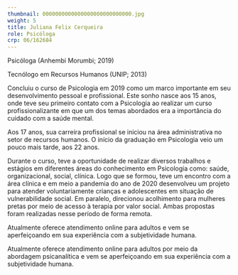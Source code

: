 ```yaml
---
thumbnail: 0000000000000000000000000000.jpg
weight: 5
title: Juliana Felix Cerqueira
role: Psicóloga
crp: 06/162684
---
```

Psicóloga (Anhembi Morumbi; 2019)


Tecnólogo em Recursos Humanos (UNIP; 2013)


Concluiu o curso de Psicologia em 2019 como um marco importante em seu desenvolvimento pessoal e profissional. Este sonho nasce aos 15 anos, onde teve seu primeiro contato com a Psicologia ao realizar um curso profissionalizante em que um dos temas abordados era a importância do cuidado com a saúde mental. 

Aos 17 anos, sua carreira profissional se iniciou na área administrativa no setor de recursos humanos. O início da graduação em Psicologia veio um pouco mais tarde, aos 22 anos.

 Durante o curso, teve a oportunidade de realizar diversos trabalhos e estágios em diferentes áreas do conhecimento em Psicologia como: saúde, organizacional, social, clínica. Logo que se formou, teve um encontro com a área clínica e em meio a pandemia do ano de 2020 desenvolveu um projeto para atender voluntariamente crianças e adolescentes em situação de vulnerabilidade social. Em paralelo, direcionou acolhimento para mulheres pretas por meio de acesso à terapia por valor social. Ambas propostas foram realizadas nesse período de forma remota. 

Atualmente oferece atendimento online para adultos e vem se aperfeiçoando em sua experiência com a subjetividade humana.


Atualmente oferece atendimento online para adultos por meio da abordagem psicanalítica e vem se aperfeiçoando em sua experiência com a subjetividade humana.